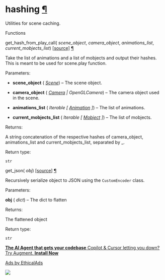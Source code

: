 # hashing [¶](https://docs.manim.community/en/stable/reference/manim.utils.hashing.html\#module-manim.utils.hashing "Link to this heading")

Utilities for scene caching.

Functions

get\_hash\_from\_play\_call( _scene\_object_, _camera\_object_, _animations\_list_, _current\_mobjects\_list_) [\[source\]](https://docs.manim.community/en/stable/_modules/manim/utils/hashing.html#get_hash_from_play_call) [¶](https://docs.manim.community/en/stable/reference/manim.utils.hashing.html#manim.utils.hashing.get_hash_from_play_call "Link to this definition")

Take the list of animations and a list of mobjects and output their hashes. This is meant to be used for scene.play function.

Parameters:

- **scene\_object** ( [_Scene_](https://docs.manim.community/en/stable/reference/manim.scene.scene.Scene.html#manim.scene.scene.Scene "manim.scene.scene.Scene")) – The scene object.

- **camera\_object** ( [_Camera_](https://docs.manim.community/en/stable/reference/manim.camera.camera.Camera.html#manim.camera.camera.Camera "manim.camera.camera.Camera") _\|_ _OpenGLCamera_) – The camera object used in the scene.

- **animations\_list** ( _Iterable_ _\[_ [_Animation_](https://docs.manim.community/en/stable/reference/manim.animation.animation.Animation.html#manim.animation.animation.Animation "manim.animation.animation.Animation") _\]_) – The list of animations.

- **current\_mobjects\_list** ( _Iterable_ _\[_ [_Mobject_](https://docs.manim.community/en/stable/reference/manim.mobject.mobject.Mobject.html#manim.mobject.mobject.Mobject "manim.mobject.mobject.Mobject") _\]_) – The list of mobjects.


Returns:

A string concatenation of the respective hashes of camera\_object, animations\_list and current\_mobjects\_list, separated by \_.

Return type:

`str`

get\_json( _obj_) [\[source\]](https://docs.manim.community/en/stable/_modules/manim/utils/hashing.html#get_json) [¶](https://docs.manim.community/en/stable/reference/manim.utils.hashing.html#manim.utils.hashing.get_json "Link to this definition")

Recursively serialize object to JSON using the `CustomEncoder` class.

Parameters:

**obj** ( _dict_) – The dict to flatten

Returns:

The flattened object

Return type:

`str`

[**The AI Agent that gets your codebase** Copilot & Cursor letting you down? Try Augment. **Install Now**](https://server.ethicalads.io/proxy/click/8458/019600e2-a8ec-7943-ac10-cb72b1ef49d7/)

[Ads by EthicalAds](https://www.ethicalads.io/advertisers/?ref=ea-text)

![](https://server.ethicalads.io/proxy/view/8458/019600e2-a8ec-7943-ac10-cb72b1ef49d7/)